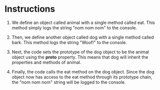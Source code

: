 # Instructions

1. We define an object called animal with a single method called eat. This method simply logs the string "nom nom nom" to the console.

2. Then, we define another object called dog with a single method called bark. This method logs the string "Woof!" to the console.

3. Next, the code sets the prototype of the dog object to be the animal object using the __proto__ property. This means that dog will inherit the properties and methods of animal.

4. Finally, the code calls the eat method on the dog object. Since the dog object now has access to the eat method through its prototype chain, the "nom nom nom" string will be logged to the console.